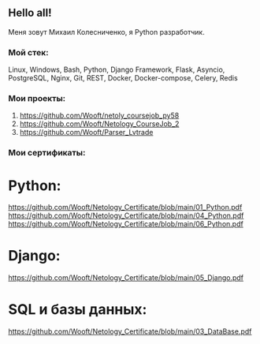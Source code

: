 ## Hello all!
Меня зовут Михаил Колесниченко, я Python разработчик.

### Мой стек:
Linux, Windows, Bash, Python, Django Framework, Flask, Asyncio, PostgreSQL, Nginx, Git, REST, Docker, Docker-compose, Celery, Redis

### Мои проекты:
1. https://github.com/Wooft/netoly_coursejob_py58
2. https://github.com/Wooft/Netology_CourseJob_2
3. https://github.com/Wooft/Parser_Lvtrade

### Мои сертификаты:
# Python: </br>
https://github.com/Wooft/Netology_Certificate/blob/main/01_Python.pdf </br>
https://github.com/Wooft/Netology_Certificate/blob/main/04_Python.pdf </br>
https://github.com/Wooft/Netology_Certificate/blob/main/06_Python.pdf </br>

# Django: </br>
https://github.com/Wooft/Netology_Certificate/blob/main/05_Django.pdf </br>

# SQL и базы данных: </br>
https://github.com/Wooft/Netology_Certificate/blob/main/03_DataBase.pdf </br>
